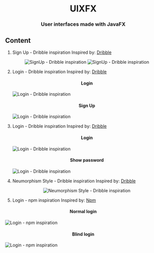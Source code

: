 <h1 align="center">UIXFX</h1>
<h3 align="center">User interfaces made with JavaFX</h3>

## Content
1. Sign Up - Dribble inspiration
Inspired by: [Dribble](https://dribbble.com/shots/14019613-Sign-up-form)
    <p align="center">
        <img src="https://i.imgur.com/csMOdA0.png" alt="SignUp - Dribble inspiration" />
        <img src="https://i.imgur.com/TIWsUHi.png" alt="SignUp - Dribble inspiration" />
    </p>

2. Login - Dribble inspiration
Inspired by: [Dribble](https://dribbble.com/shots/2332436-Spotify-Login)
    <p align="center">
        <h4 align="center">Login</h4>
        <img src="https://i.imgur.com/qwJz99O.png" alt="Login - Dribble inspiration" />
        <h4 align="center">Sign Up</h4>
        <img src="https://i.imgur.com/ZHTHvuN.png" alt="Login - Dribble inspiration" />
    </p>

3. Login - Dribble inspiration
Inspired by: [Dribble](https://dribbble.com/shots/4883910-Cryptocurrency-Dashboard-Login-Form)
    <p align="center">
        <h4 align="center">Login</h4>
        <img src="https://i.imgur.com/8wrfq4z.png" alt="Login - Dribble inspiration" />
        <h4 align="center">Show password</h4>
        <img src="https://i.imgur.com/T4Nm3hO.png" alt="Login - Dribble inspiration" />
    </p>

4. Neumorphism Style - Dribble inspiration
Inspired by: [Dribble](https://dribbble.com/shots/9680920-Exploring-Neomorphism-UI-style)
    <p align="center">
        <img src="https://i.imgur.com/OnhC67W.png" alt="Neumorphism Style - Dribble inspiration" />
    </p>

5. Login - npm inspiration
Inspired by: [Npm](https://www.npmjs.com/login)
<p>
    <h4 align="center">Normal login</h4>
    <img src="https://i.imgur.com/KVX3uEg.png" alt="Login - npm inspiration" />
    <h4 align="center">Blind login</h4>
    <img src="https://i.imgur.com/RRIuXfE.png" alt="Login - npm inspiration" />
</p>